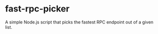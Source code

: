 # fast-rpc-picker

A simple Node.js script that picks the fastest RPC endpoint out of a given list.
